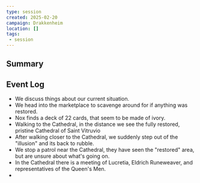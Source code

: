```yaml
---
type: session
created: 2025-02-20
campaign: Drakkenheim
location: []
tags:
 - session
---
```



## Summary

## Event Log

- We discuss things about our current situation.
- We head into the marketplace to scavenge around for if anything was restored.
- Nox finds a deck of 22 cards, that seem to be made of ivory.
- Walking to the Cathedral, in the distance we see the fully restored, pristine Cathedral of Saint Vitruvio
- After walking closer to the Cathedral, we suddenly step out of the "illusion" and its back to rubble.
- We stop a patrol near the Cathedral, they have seen the "restored" area, but are unsure about what's going on.
- In the Cathedral there is a meeting of Lucretia, Eldrich Runeweaver, and representatives of the Queen's Men.
- 


